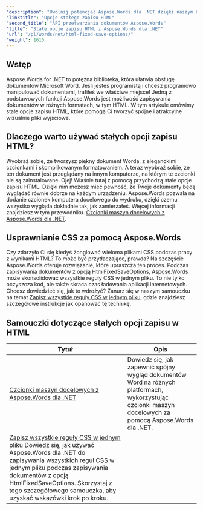 ```yaml
---
"description": "Uwolnij potencjał Aspose.Words dla .NET dzięki naszym kompleksowym samouczkom dotyczącym stałych opcji zapisu w HTML. Naucz się usprawniać obieg dokumentów."
"linktitle": "Opcje stałego zapisu HTML"
"second_title": "API przetwarzania dokumentów Aspose.Words"
"title": "Stałe opcje zapisu HTML z Aspose.Words dla .NET"
"url": "/pl/words/net/html-fixed-save-options/"
"weight": 1610
---
```


## Wstęp

Aspose.Words for .NET to potężna biblioteka, która ułatwia obsługę dokumentów Microsoft Word. Jeśli jesteś programistą i chcesz programowo manipulować dokumentami, trafiłeś we właściwe miejsce! Jedną z podstawowych funkcji Aspose.Words jest możliwość zapisywania dokumentów w różnych formatach, w tym HTML. W tym artykule omówimy stałe opcje zapisu HTML, które pomogą Ci tworzyć spójne i atrakcyjne wizualnie pliki wyjściowe.

## Dlaczego warto używać stałych opcji zapisu HTML?

Wyobraź sobie, że tworzysz piękny dokument Worda, z eleganckimi czcionkami i skomplikowanym formatowaniem. A teraz wyobraź sobie, że ten dokument jest przeglądany na innym komputerze, na którym te czcionki nie są zainstalowane. Ojej! Właśnie tutaj z pomocą przychodzą stałe opcje zapisu HTML. Dzięki nim możesz mieć pewność, że Twoje dokumenty będą wyglądać równie dobrze na każdym urządzeniu. Aspose.Words pozwala na dodanie czcionek komputera docelowego do wydruku, dzięki czemu wszystko wygląda dokładnie tak, jak zamierzałeś. Więcej informacji znajdziesz w tym przewodniku. [Czcionki maszyn docelowych z Aspose.Words dla .NET](./target-machine-font/).

## Usprawnianie CSS za pomocą Aspose.Words

Czy zdarzyło Ci się kiedyś żonglować wieloma plikami CSS podczas pracy z wynikami HTML? To może być przytłaczające, prawda? Na szczęście Aspose.Words oferuje rozwiązanie, które upraszcza ten proces. Podczas zapisywania dokumentów z opcją HtmlFixedSaveOptions, Aspose.Words może skonsolidować wszystkie reguły CSS w jednym pliku. To nie tylko oczyszcza kod, ale także skraca czas ładowania aplikacji internetowych. Chcesz dowiedzieć się, jak to wdrożyć? Zanurz się w naszym samouczku na temat [Zapisz wszystkie reguły CSS w jednym pliku](./save-all-css-rules-in-single-file/), gdzie znajdziesz szczegółowe instrukcje jak opanować tę technikę.

 ## Samouczki dotyczące stałych opcji zapisu w HTML
| Tytuł | Opis |
| --- | --- |
| [Czcionki maszyn docelowych z Aspose.Words dla .NET](./target-machine-font/) | Dowiedz się, jak zapewnić spójny wygląd dokumentów Word na różnych platformach, wykorzystując czcionki maszyn docelowych za pomocą Aspose.Words dla .NET. |
| [Zapisz wszystkie reguły CSS w jednym pliku](./save-all-css-rules-in-single-file/) Dowiedz się, jak używać Aspose.Words dla .NET do zapisywania wszystkich reguł CSS w jednym pliku podczas zapisywania dokumentów z opcją HtmlFixedSaveOptions. Skorzystaj z tego szczegółowego samouczka, aby uzyskać wskazówki krok po kroku. |
